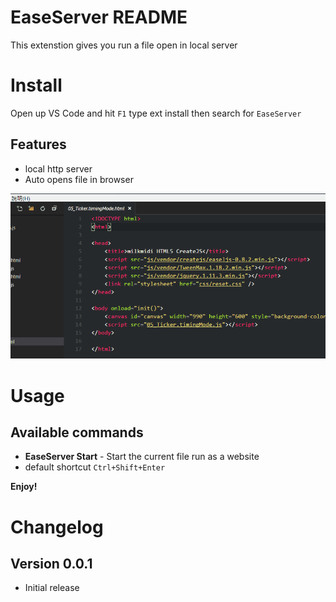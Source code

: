 # EaseServer README
This extenstion gives you run a file open in local server

# Install
Open up VS Code and hit `F1` type ext install then search for `EaseServer`



## Features
* local http server
* Auto opens file in browser

![install and work](https://raw.githubusercontent.com/milkmidi/vscode-easeserver/master/img/easeserver_1.gif)

# Usage
## Available commands
* **EaseServer Start** - Start the current file run as a website
* default shortcut `Ctrl+Shift+Enter`

**Enjoy!**

# Changelog

## Version 0.0.1
* Initial release